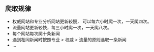 ## 爬取规律 ##

* 权威网站和专业分析网站更新较慢，
    可以每六小时爬一次，一天爬四次。
* 流量网站更新较快，每三小时爬一次，一天爬八次。
* 每个网站每次爬十条新闻
* 遇到相同新闻时按照专业 > 权威 > 流量的原则选取一条新闻
* ...